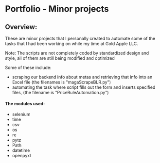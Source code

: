 # Portfolio - Minor projects

## Overview:

These are minor projects that I personally created
to automate some of the tasks that I had been working on 
while my time at Gold Apple LLC. 

Note: The scripts are not completely coded 
by standardized design and style, all of them are still being modified and optimized

Some of these include:
* scraping our backend info about metas and retrieving that info into an Excel file (the filenames is "magaScrapeBLR.py")
* automating the task where script fills out the form and inserts specified files, (the filename is "PriceRuleAutomation.py") 

#### The modules used:
* selenium
* time 
* csv
* os
* re
* pytz
* Path
* datetime
* openpyxl
